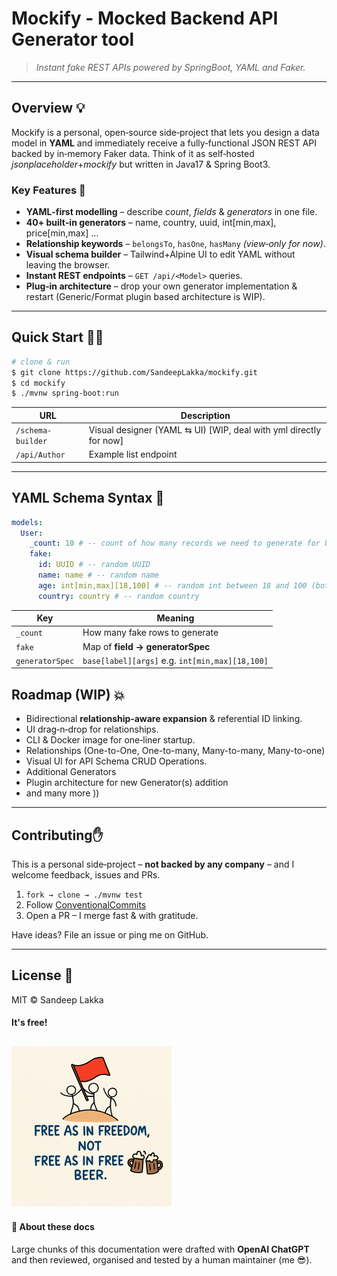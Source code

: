 # Mockify - Mocked Backend API Generator tool

> *Instant fake REST APIs powered by SpringBoot, YAML and Faker.*
>
---

## Overview 💡

Mockify is a personal, open‑source side‑project that lets you design a data model in **YAML** and immediately receive a
fully‑functional JSON REST API backed by in‑memory Faker data. Think of it as self‑hosted *jsonplaceholder*+*mockify*
but written in Java17 & Spring Boot3.

### Key Features 🔦

* **YAML‑first modelling** – describe *count*, *fields* & *generators* in one file.
* **40+ built‑in generators** – name, country, uuid, int\[min,max], price\[min,max] …
* **Relationship keywords** – `belongsTo`, `hasOne`, `hasMany` *(view‑only for now)*.
* **Visual schema builder** – Tailwind+Alpine UI to edit YAML without leaving the browser.
* **Instant REST endpoints** – `GET /api/<Model>` queries.
* **Plug‑in architecture** – drop your own generator implementation & restart (Generic/Format plugin based architecture
  is WIP).

---

## Quick Start 🤘🏼

```bash
# clone & run
$ git clone https://github.com/SandeepLakka/mockify.git
$ cd mockify
$ ./mvnw spring-boot:run
```

| URL                                | Description                 |
| ---------------------------------- | --------------------------- |
| `/schema-builder`                  | Visual designer (YAML ⇆ UI) [WIP, deal with yml directly for now] |
| `/api/Author`                      | Example list endpoint       |

---

## YAML Schema Syntax 🧾

```yaml
models:
  User:
    _count: 10 # -- count of how many records we need to generate for User
    fake:
      id: UUID # -- random UUID
      name: name # -- random name
      age: int[min,max][18,100] # -- random int between 18 and 100 (both inclusive)
      country: country # -- random country
```

| Key             | Meaning                                         |
| --------------- | ----------------------------------------------- |
| `_count`        | How many fake rows to generate                  |
| `fake`          | Map of **field → generatorSpec**                |
| `generatorSpec` | `base[label][args]` e.g. `int[min,max][18,100]` |

## Roadmap (WIP) 💥

* Bidirectional **relationship‑aware expansion** & referential ID linking.
* UI drag‑n‑drop for relationships.
* CLI & Docker image for one‑liner startup.
* Relationships (One-to-One, One-to-many, Many-to-many, Many-to-one)
* Visual UI for API Schema CRUD Operations.
* Additional Generators
* Plugin architecture for new Generator(s) addition
* and many more ))

---

## Contributing✋

This is a personal side‑project – **not backed by any company** – and I welcome feedback, issues and PRs.

1. `fork → clone → ./mvnw test`
2. Follow [ConventionalCommits](https://www.conventionalcommits.org/)
3. Open a PR – I merge fast & with gratitude.

Have ideas? File an issue or ping me on GitHub.

---

## License 🔖

MIT © Sandeep Lakka

#### It's free!

![Free as in freedom not as free beer](assets/faif.png)
---

#### 🤖 About these docs

Large chunks of this documentation were drafted with **OpenAI ChatGPT** and then reviewed, organised and tested by a
human maintainer (me 😎).
